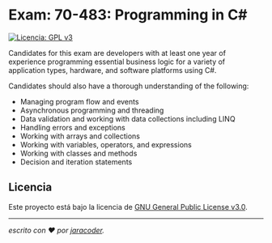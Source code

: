 # Exam: 70-483: Programming in C#
[![Licencia: GPL v3](https://img.shields.io/badge/License-GPLv3-blue.svg)](https://www.gnu.org/licenses/gpl-3.0)

Candidates for this exam are developers with at least one year of experience programming essential business logic for a variety of application types, hardware, and software platforms using C#.

Candidates should also have a thorough understanding of the following:

- Managing program flow and events
- Asynchronous programming and threading
- Data validation and working with data collections including LINQ
- Handling errors and exceptions
- Working with arrays and collections
- Working with variables, operators, and expressions
- Working with classes and methods
- Decision and iteration statements


## Licencia

Este proyecto está bajo la licencia de [GNU General Public License v3.0](https://github.com/jaracoder/ASP.NET.WebControl.Toolkit/blob/main/LICENSE.MD).

---
_escrito con ❤️ por [jaracoder](https://github.com/jaracoder)._
